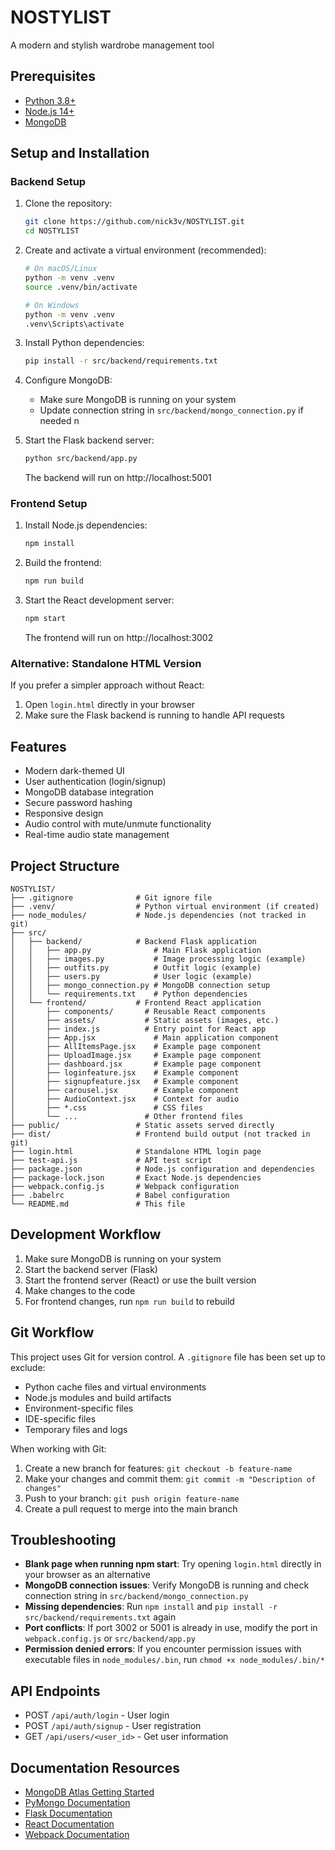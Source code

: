 # NOSTYLIST

A modern and stylish wardrobe management tool

## Prerequisites

- [Python 3.8+](https://www.python.org/downloads/)
- [Node.js 14+](https://nodejs.org/en/download/)
- [MongoDB](https://www.mongodb.com/try/download/community)

## Setup and Installation

### Backend Setup

1. Clone the repository:
   ```bash
   git clone https://github.com/nick3v/NOSTYLIST.git
   cd NOSTYLIST
   ```

2. Create and activate a virtual environment (recommended):
   ```bash
   # On macOS/Linux
   python -m venv .venv
   source .venv/bin/activate
   
   # On Windows
   python -m venv .venv
   .venv\Scripts\activate
   ```

3. Install Python dependencies:
   ```bash
   pip install -r src/backend/requirements.txt
   ```

4. Configure MongoDB:
   - Make sure MongoDB is running on your system
   - Update connection string in `src/backend/mongo_connection.py` if needed
n
5. Start the Flask backend server:
   ```bash
   python src/backend/app.py
   ```
   The backend will run on http://localhost:5001

### Frontend Setup

1. Install Node.js dependencies:
   ```bash
   npm install
   ```

2. Build the frontend:
   ```bash
   npm run build
   ```

3. Start the React development server:
   ```bash
   npm start
   ```
   The frontend will run on http://localhost:3002

### Alternative: Standalone HTML Version

If you prefer a simpler approach without React:

1. Open `login.html` directly in your browser
2. Make sure the Flask backend is running to handle API requests

## Features

- Modern dark-themed UI
- User authentication (login/signup)
- MongoDB database integration
- Secure password hashing
- Responsive design
- Audio control with mute/unmute functionality
- Real-time audio state management

## Project Structure

```
NOSTYLIST/
├── .gitignore              # Git ignore file
├── .venv/                  # Python virtual environment (if created)
├── node_modules/           # Node.js dependencies (not tracked in git)
├── src/
│   ├── backend/            # Backend Flask application
│   │   ├── app.py              # Main Flask application
│   │   ├── images.py           # Image processing logic (example)
│   │   ├── outfits.py          # Outfit logic (example)
│   │   ├── users.py            # User logic (example)
│   │   ├── mongo_connection.py # MongoDB connection setup
│   │   └── requirements.txt    # Python dependencies
│   └── frontend/           # Frontend React application
│       ├── components/       # Reusable React components
│       ├── assets/           # Static assets (images, etc.)
│       ├── index.js          # Entry point for React app
│       ├── App.jsx             # Main application component
│       ├── AllItemsPage.jsx    # Example page component
│       ├── UploadImage.jsx     # Example page component
│       ├── dashboard.jsx       # Example page component
│       ├── loginfeature.jsx    # Example component
│       ├── signupfeature.jsx   # Example component
│       ├── carousel.jsx        # Example component
│       ├── AudioContext.jsx    # Context for audio
│       ├── *.css               # CSS files
│       └── ...               # Other frontend files
├── public/                 # Static assets served directly
├── dist/                   # Frontend build output (not tracked in git)
├── login.html              # Standalone HTML login page
├── test-api.js             # API test script
├── package.json            # Node.js configuration and dependencies
├── package-lock.json       # Exact Node.js dependencies
├── webpack.config.js       # Webpack configuration
├── .babelrc                # Babel configuration
└── README.md               # This file
```

## Development Workflow

1. Make sure MongoDB is running on your system
2. Start the backend server (Flask)
3. Start the frontend server (React) or use the built version
4. Make changes to the code
5. For frontend changes, run `npm run build` to rebuild

## Git Workflow

This project uses Git for version control. A `.gitignore` file has been set up to exclude:

- Python cache files and virtual environments
- Node.js modules and build artifacts
- Environment-specific files
- IDE-specific files
- Temporary files and logs

When working with Git:

1. Create a new branch for features: `git checkout -b feature-name`
2. Make your changes and commit them: `git commit -m "Description of changes"`
3. Push to your branch: `git push origin feature-name`
4. Create a pull request to merge into the main branch

## Troubleshooting

- **Blank page when running npm start**: Try opening `login.html` directly in your browser as an alternative
- **MongoDB connection issues**: Verify MongoDB is running and check connection string in `src/backend/mongo_connection.py`
- **Missing dependencies**: Run `npm install` and `pip install -r src/backend/requirements.txt` again
- **Port conflicts**: If port 3002 or 5001 is already in use, modify the port in `webpack.config.js` or `src/backend/app.py`
- **Permission denied errors**: If you encounter permission issues with executable files in `node_modules/.bin`, run `chmod +x node_modules/.bin/*`

## API Endpoints

- POST `/api/auth/login` - User login
- POST `/api/auth/signup` - User registration
- GET `/api/users/<user_id>` - Get user information

## Documentation Resources

- [MongoDB Atlas Getting Started](https://www.mongodb.com/docs/atlas/getting-started/)
- [PyMongo Documentation](https://pymongo.readthedocs.io/en/stable/index.html)
- [Flask Documentation](https://flask.palletsprojects.com/)
- [React Documentation](https://reactjs.org/docs/getting-started.html)
- [Webpack Documentation](https://webpack.js.org/concepts/)

